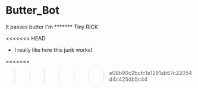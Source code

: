 # Butter_Bot
It passes butter
I'm ******* Tiny RICK

<<<<<<< HEAD
* I really like how this junk works!

=======
>>>>>>> e08b90c2bcfc1e1291ab67c22054d4c425db5c44
